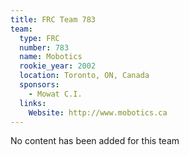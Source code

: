 ```yaml
---
title: FRC Team 783
team:
  type: FRC
  number: 783
  name: Mobotics
  rookie_year: 2002
  location: Toronto, ON, Canada
  sponsors:
    - Mowat C.I.
  links:
    Website: http://www.mobotics.ca
---
```

No content has been added for this team